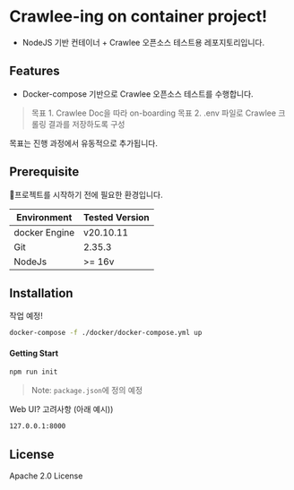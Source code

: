 # Crawlee-ing on container project!

- NodeJS 기반 컨테이너 + Crawlee 오픈소스 테스트용 레포지토리입니다.

## Features

- Docker-compose 기반으로 Crawlee 오픈소스 테스트를 수행합니다.


> 목표 1. Crawlee Doc을 따라 on-boarding
> 목표 2. .env 파일로 Crawlee 크롤링 결과를 저장하도록 구성

목표는 진행 과정에서 유동적으로 추가됩니다.


## Prerequisite

프로젝트를 시작하기 전에 필요한 환경입니다.

| Environment | Tested Version |
| ------ | ------ |
| docker Engine | v20.10.11 |
| Git | 2.35.3 |
| NodeJs | >= 16v |


## Installation

작업 예정!

```sh
docker-compose -f ./docker/docker-compose.yml up
```


#### Getting Start

```sh
npm run init

```

> Note: `package.json`에 정의 예정

Web UI? 고려사항 (아래 예시))

```sh
127.0.0.1:8000
```

## License

Apache 2.0 License

